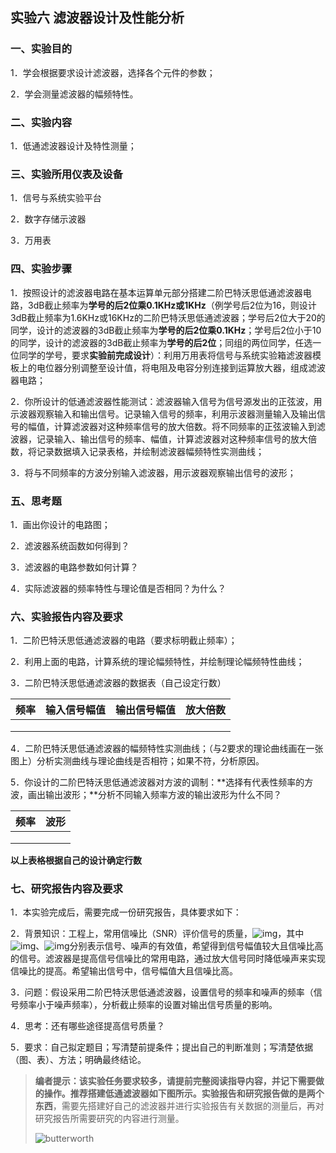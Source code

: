 ## 实验六      滤波器设计及性能分析

### 一、实验目的

1．学会根据要求设计滤波器，选择各个元件的参数；

2．学会测量滤波器的幅频特性。

### 二、实验内容

1．低通滤波器设计及特性测量；

### 三、实验所用仪表及设备

1．信号与系统实验平台

2．数字存储示波器

3．万用表

### 四、实验步骤

1．按照设计的滤波器电路在基本运算单元部分搭建二阶巴特沃思低通滤波器电路，3dB截止频率为**学号的后2位乘0.1KHz或1KHz**（例学号后2位为16，则设计3dB截止频率为1.6KHz或16KHz的二阶巴特沃思低通滤波器；学号后2位大于20的同学，设计的滤波器的3dB截止频率为**学号的后2位乘0.1KHz**；学号后2位小于10的同学，设计的滤波器的3dB截止频率为**学号的后2位**；同组的两位同学，任选一位同学的学号，要求**实验前完成设计**）：利用万用表将信号与系统实验箱滤波器模板上的电位器分别调整至设计值，将电阻及电容分别连接到运算放大器，组成滤波器电路；

2．你所设计的低通滤波器性能测试：滤波器输入信号为信号源发出的正弦波，用示波器观察输入和输出信号。记录输入信号的频率，利用示波器测量输入及输出信号的幅值，计算滤波器对这种频率信号的放大倍数。将不同频率的正弦波输入到滤波器，记录输入、输出信号的频率、幅值，计算滤波器对这种频率信号的放大倍数，将记录数据填入记录表格，并绘制滤波器幅频特性实测曲线；

3．将与不同频率的方波分别输入滤波器，用示波器观察输出信号的波形；

### 五、思考题

1．画出你设计的电路图；

2．滤波器系统函数如何得到？

3．滤波器的电路参数如何计算？

4．实际滤波器的频率特性与理论值是否相同？为什么？

### 六、实验报告内容及要求

1．二阶巴特沃思低通滤波器的电路（要求标明截止频率）；

2．利用上面的电路，计算系统的理论幅频特性，并绘制理论幅频特性曲线；

3．二阶巴特沃思低通滤波器的数据表（自己设定行数）

| 频率 | 输入信号幅值 | 输出信号幅值 | 放大倍数 |
| ---- | ------------ | ------------ | -------- |
|      |              |              |          |
|      |              |              |          |
|      |              |              |          |

4．二阶巴特沃思低通滤波器的幅频特性实测曲线；（与2要求的理论曲线画在一张图上）分析实测曲线与理论曲线是否相符；如果不符，分析原因。

5．你设计的二阶巴特沃思低通滤波器对方波的调制：**选择有代表性频率的方波，画出输出波形；**分析不同输入频率方波的输出波形为什么不同？

| 频率 | 波形 |
| ---- | ---- |
|      |      |
|      |      |
|      |      |

**以上表格根据自己的设计确定行数**

### 七、研究报告内容及要求

1．本实验完成后，需要完成一份研究报告，具体要求如下：

2．背景知识：工程上，常用信噪比（SNR）评价信号的质量，![img](file:///C:/Users/ysliu/AppData/Local/Temp/msohtmlclip1/01/clip_image002.gif)，其中![img](file:///C:/Users/ysliu/AppData/Local/Temp/msohtmlclip1/01/clip_image004.gif)、![img](file:///C:/Users/ysliu/AppData/Local/Temp/msohtmlclip1/01/clip_image006.gif)分别表示信号、噪声的有效值，希望得到信号幅值较大且信噪比高的信号。滤波器是提高信号信噪比的常用电路，通过放大信号同时降低噪声来实现信噪比的提高。希望输出信号中，信号幅值大且信噪比高。

3．问题：假设采用二阶巴特沃思低通滤波器，设置信号的频率和噪声的频率（信号频率小于噪声频率），分析截止频率的设置对输出信号质量的影响。

4．思考：还有哪些途径提高信号质量？

5．要求：自己拟定题目；写清楚前提条件；提出自己的判断准则；写清楚依据（图、表）、方法；明确最终结论。



> **编者提示：**该实验任务要求较多，请提前完整阅读指导内容，并记下需要做的操作。推荐搭建低通滤波器如下图所示。实验报告和研究报告做的是**两个东西**，需要先搭建好自己的滤波器并进行实验报告有关数据的测量后，再对研究报告所需要研究的内容进行测量。
>
> ![butterworth](butterworth.jpg)